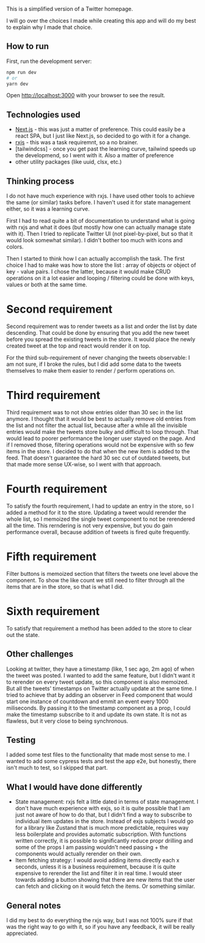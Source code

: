 This is a simplified version of a Twitter homepage.

I will go over the choices I made while creating this app and will do my best to explain why I made that choice.

## How to run

First, run the development server:

```bash
npm run dev
# or
yarn dev
```

Open [http://localhost:3000](http://localhost:3000) with your browser to see the result.

## Technologies used

- [Next.js](https://nextjs.org) - this was just a matter of preference. This could easily be a react SPA, but I just like Next.js, so decided to go with it for a change.
- [rxjs](https://rxjs.dev/) - this was a task requiremnt, so a no brainer.
- [tailwindcss] - once you get past the learning curve, tailwind speeds up the developmend, so I went with it. Also a matter of preference
- other utility packages (like uuid, clsx, etc.)

## Thinking process

I do not have much experience with rxjs. I have used other tools to achieve the same (or similar) tasks before. I haven't used it for state management either, so it was a learning curve.

First I had to read quite a bit of documentation to understand what is going with rxjs and what it does (but mostly how one can actually manage state with it). Then I tried to replicate Twitter UI (not pixel-by-pixel, but so that it would look somewhat similar). I didn't bother too much with icons and colors.

Then I started to think how I can actually accomplish the task. The first choice I had to make was how to store the list : array of objects or object of key - value pairs. I chose the latter, because it would make CRUD operations on it a lot easier and looping / filtering could be done with keys, values or both at the same time.

# Second requirement

Second requirement was to render tweets as a list and order the list by date descending. That could be done by ensuring that you add the new tweet before you spread the existing tweets in the store. It would place the newly created tweet at the top and react would render it on top.

For the third sub-requirement of never changing the tweets observable: I am not sure, if I broke the rules, but I did add some data to the tweets themselves to make them easier to render / perform operations on.

# Third requirement

Third requirement was to not show entries older than 30 sec in the list anymore. I thought that it would be best to actually remove old entries from the list and not filter the actual list, because after a while all the invisible entries would make the tweets store bulky and difficult to loop through. That would lead to poorer performance the longer user stayed on the page. And if I removed those, filtering operations would not be expensive with so few items in the store. I decided to do that when the new item is added to the feed. That doesn't guarantee the hard 30 sec cut of outdated tweets, but that made more sense UX-wise, so I went with that approach.

# Fourth requirement

To satisfy the fourth requirement, I had to update an entry in the store, so I added a method for it to the store. Updating a tweet would rerender the whole list, so I memoized the single tweet component to not be rerendered all the time. This rerndering is not very expensive, but you do gain performance overall, because addition of tweets is fired quite frequently.

# Fifth requirement

Filter buttons is memoized section that filters the tweets one level above the component. To show the like count we still need to filter through all the items that are in the store, so that is what I did.

# Sixth requirement

To satisfy that requirement a method has been added to the store to clear out the state.

## Other challenges

Looking at twitter, they have a timestamp (like, 1 sec ago, 2m ago) of when the tweet was posted. I wanted to add the same feature, but I didn't want it to rerender on every tweet update, so this component is also memoized. But all the tweets' timestamps on Twitter actually update at the same time. I tried to achieve that by adding an observer in Feed component that would start one instance of countdown and emmit an event every 1000 miliseconds. By passing it to the timestamp component as a prop, I could make the timestamp subscribe to it and update its own state. It is not as flawless, but it very close to being synchronous.

## Testing

I added some test files to the functionality that made most sense to me. I wanted to add some cypress tests and test the app e2e, but honestly, there isn't much to test, so I skipped that part.

## What I would have done differently

- State management: rxjs felt a little dated in terms of state management. I don't have much experience with exjs, so it is quite possible that I am just not aware of how to do that, but I didn't find a way to subscribe to individual item updates in the store. Instead of exjs subjects I would go for a library like Zustand that is much more predictable, requires way less boilerplate and provides automatic subscription. With functions written correctly, it is possible to significantly reduce propr drilling and some of the props I am passing wouldn't need passing + the components would actually rerender on their own.
- Item fetching strategy: I would avoid adding items directly each x seconds, unless it is a business requirement, because it is quite expensive to rerender the list and filter it in real time. I would steer towards adding a button showing that there are new items that the user can fetch and clicking on it would fetch the items. Or something similar.

## General notes

I did my best to do everything the rxjs way, but I was not 100% sure if that was the right way to go with it, so if you have any feedback, it will be really appreciated.
